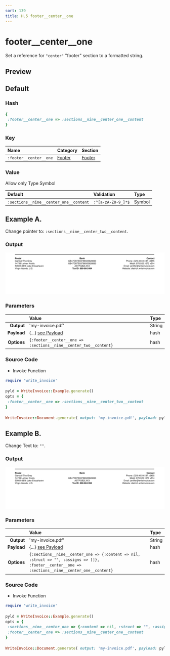 ```yaml
---
sort: 139
title: H.5 footer__center__one
---
```

# footer__center__one

Set a reference for `"center"` "footer" section to a formatted string.


## Preview

<div >
    <canvas id='canvas' search=':footer__center__one' palette='option_detail'></canvas>
</div>
<script src="../assets/js/marker.js"></script>  

 
## Default

### Hash

```ruby
{
 :footer__center__one => :sections__nine__center_one__content
} 
```

### Key

| **Name** | **Category** | **Section** |
| :--- | :--- | :--- |
| ```:footer__center__one``` |  [Footer](./#footer) | [Footer](/sections/footer) |

### Value

Allow only Type Symbol

| **Default**| **Validation**| **Type** |
| :--- | :--- | :--- |
| ```:sections__nine__center_one__content``` | ```:^[a-zA-Z0-9_]*$``` | Symbol |

## Example A.

Change pointer to: `:sections__nine__center_two__content`.

### Output

<img src="../assets/images/options/footer__center__one--a.png">



### Parameters

| | **Value** | **Type** |
|------:|:------|:------|
| **Output** | 'my-invoice.pdf' | String |
| **Payload** | {...} [see Payload](../payload) | hash |
| **Options** | ```{:footer__center__one => :sections__nine__center_two__content}``` | hash |


### Source Code

* Invoke Function

```ruby
require 'write_invoice'
 
pyld = WriteInvoice::Example.generate()
opts = {
 :footer__center__one => :sections__nine__center_two__content
}
 
WriteInvoice::Document.generate( output: 'my-invoice.pdf', payload: pyld, options: opts )

```

## Example B.

Change Text to: `""`.

### Output

<img src="../assets/images/options/footer__center__one--b.png">



### Parameters

| | **Value** | **Type** |
|------:|:------|:------|
| **Output** | 'my-invoice.pdf' | String |
| **Payload** | {...} [see Payload](../payload) | hash |
| **Options** | ```{:sections__nine__center_one => {:content => nil, :struct => "", :assigns => []}, :footer__center__one => :sections__nine__center_one__content}``` | hash |


### Source Code

* Invoke Function

```ruby
require 'write_invoice'
 
pyld = WriteInvoice::Example.generate()
opts = {
 :sections__nine__center_one => {:content => nil, :struct => "", :assigns => []},
 :footer__center__one => :sections__nine__center_one__content
}
 
WriteInvoice::Document.generate( output: 'my-invoice.pdf', payload: pyld, options: opts )

```

